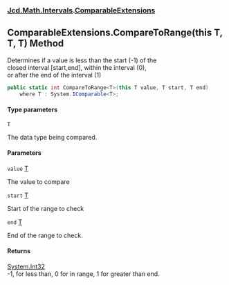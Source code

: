 ### [Jcd.Math.Intervals](Jcd.Math.Intervals.md 'Jcd.Math.Intervals').[ComparableExtensions](Jcd.Math.Intervals.ComparableExtensions.md 'Jcd.Math.Intervals.ComparableExtensions')

## ComparableExtensions.CompareToRange<T>(this T, T, T) Method

Determines if a value is less than the start (-1) of the  
closed interval [start,end], within the interval (0),  
or after the end of the interval (1)

```csharp
public static int CompareToRange<T>(this T value, T start, T end)
    where T : System.IComparable<T>;
```
#### Type parameters

<a name='Jcd.Math.Intervals.ComparableExtensions.CompareToRange_T_(thisT,T,T).T'></a>

`T`

The data type being compared.
#### Parameters

<a name='Jcd.Math.Intervals.ComparableExtensions.CompareToRange_T_(thisT,T,T).value'></a>

`value` [T](Jcd.Math.Intervals.ComparableExtensions.CompareToRange_T_(thisT,T,T).md#Jcd.Math.Intervals.ComparableExtensions.CompareToRange_T_(thisT,T,T).T 'Jcd.Math.Intervals.ComparableExtensions.CompareToRange<T>(this T, T, T).T')

The value to compare

<a name='Jcd.Math.Intervals.ComparableExtensions.CompareToRange_T_(thisT,T,T).start'></a>

`start` [T](Jcd.Math.Intervals.ComparableExtensions.CompareToRange_T_(thisT,T,T).md#Jcd.Math.Intervals.ComparableExtensions.CompareToRange_T_(thisT,T,T).T 'Jcd.Math.Intervals.ComparableExtensions.CompareToRange<T>(this T, T, T).T')

Start of the range to check

<a name='Jcd.Math.Intervals.ComparableExtensions.CompareToRange_T_(thisT,T,T).end'></a>

`end` [T](Jcd.Math.Intervals.ComparableExtensions.CompareToRange_T_(thisT,T,T).md#Jcd.Math.Intervals.ComparableExtensions.CompareToRange_T_(thisT,T,T).T 'Jcd.Math.Intervals.ComparableExtensions.CompareToRange<T>(this T, T, T).T')

End of the range to check.

#### Returns
[System.Int32](https://docs.microsoft.com/en-us/dotnet/api/System.Int32 'System.Int32')  
-1, for less than, 0 for in range, 1 for greater than end.